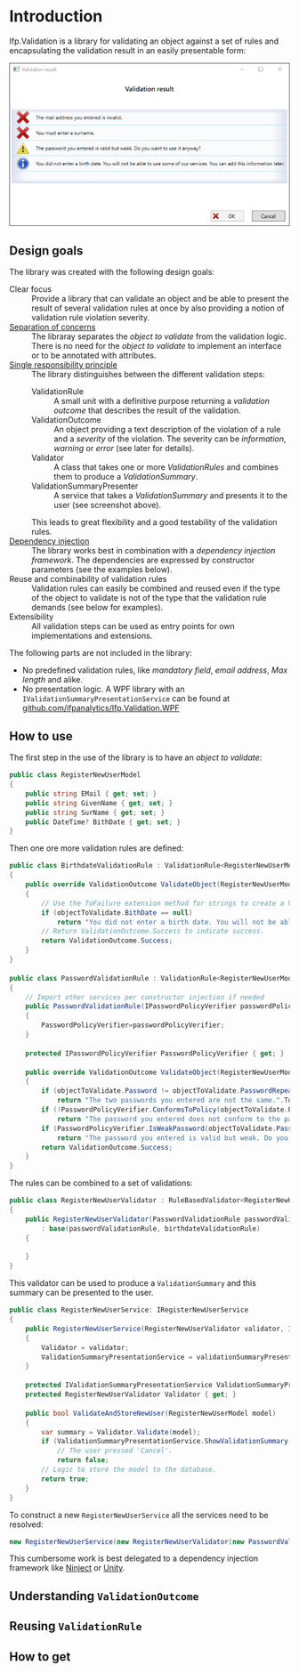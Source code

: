 # Introduction

Ifp.Validation is a library for validating an object against a set of 
rules and encapsulating the validation result in an easily presentable form:

![ValidationSummaryPresenterExample](Documentation/Media/ValidationSummaryPresenterExample.png)

## Design goals

The library was created with the following design goals:
<dl>
    <dt>Clear focus</dt>
    <dd>
        Provide a library that can validate an object and be able to present the result of several validation rules at once
        by also providing a notion of validation rule violation severity.
    </dd>
    <dt><a href="https://en.wikipedia.org/wiki/Separation_of_concerns">Separation of concerns</a></dt>
    <dd>
        The libraray separates the <em>object to validate</em> from the validation logic. 
        There is no need for the <em>object to validate</em> to implement an interface or 
        to be annotated with attributes.
    </dd>
    <dt><a href="https://en.wikipedia.org/wiki/Single_responsibility_principle">Single responsibility principle</a></dt>
    <dd>
        The library distinguishes between the different validation steps:
        <dl>
            <dt>ValidationRule</dt>
            <dd>
                A small unit with a definitive purpose returning a <em>validation outcome</em> 
                that describes the result of the validation.
            </dd>
            <dt>ValidationOutcome</dt>
            <dd>
                An object providing a text description of the violation of a rule and a 
                <em>severity</em> of the violation. The severity can be <em>information</em>, 
                <em>warning</em> or <em>error</em> (see later for details). 
            </dd>
            <dt>Validator</dt>
            <dd>
                A class that takes one or more <em>ValidationRules</em> and combines them
                to produce a <em>ValidationSummary</em>.
            </dd>
            <dt>ValidationSummaryPresenter</dt>
            <dd>
                A service that takes a <em>ValidationSummary</em> and presents it to the user (see screenshot above).
            </dd>
        </dl>        
        This leads to great flexibility and a good testability of the validation rules.
    </dd>
    <dt><a href="https://de.wikipedia.org/wiki/Dependency_Injection">Dependency injection</a></dt>
    <dd>
        The library works best in combination with a <em>dependency injection framework</em>.
        The dependencies are expressed by constructor parameters (see the examples below).
    </dd>
    <dt>Reuse and combinability of validation rules</dt>
    <dd>
        Validation rules can easily be combined and reused even if the type of the object to validate
        is not of the type that the validation rule demands (see below for examples).
    </dd>
    <dt>Extensibility</dt>
    <dd>
        All validation steps can be used as entry points for own implementations and extensions.        
    </dd>
</dl>

The following parts are not included in the library:

* No predefined validation rules, like *mandatory field*, *email address*, *Max length* and alike.
* No presentation logic. A WPF library with an `IValidationSummaryPresentationService` can
  be found at [github.com/ifpanalytics/Ifp.Validation.WPF](https://github.com/ifpanalytics/Ifp.Validation.WPF)

## How to use

The first step in the use of the library is to have an  *object to validate*:

```CS
public class RegisterNewUserModel
{
    public string EMail { get; set; }
    public string GivenName { get; set; }
    public string SurName { get; set; }
    public DateTime? BithDate { get; set; }
}
```     

Then one ore more validation rules are defined:

```CS
public class BirthdateValidationRule : ValidationRule<RegisterNewUserModel>
{
    public override ValidationOutcome ValidateObject(RegisterNewUserModel objectToValidate)
    {
        // Use the ToFailure extension method for strings to create a ValidationOutcome.
        if (objectToValidate.BithDate == null)
            return "You did not enter a birth date. You will not be able to use some of our services.You can add this information later.".ToFailure(FailureSeverity.Information);
        // Return ValidationOutcome.Success to indicate success.
        return ValidationOutcome.Success;
    }
}

public class PasswordValidationRule : ValidationRule<RegisterNewUserModel>
{
    // Import other services per constructor injection if needed
    public PasswordValidationRule(IPasswordPolicyVerifier passwordPolicyVerifier)
    {
        PasswordPolicyVerifier=passwordPolicyVerifier;
    }

    protected IPasswordPolicyVerifier PasswordPolicyVerifier { get; }

    public override ValidationOutcome ValidateObject(RegisterNewUserModel objectToValidate)
    {
        if (objectToValidate.Password != objectToValidate.PasswordRepeated)
            return "The two passwords you entered are not the same.".ToFailure(FailureSeverity.Error);
        if (!PasswordPolicyVerifier.ConformsToPolicy(objectToValidate.Password))
            return "The password you entered does not conform to the password policy.".ToFailure(FailureSeverity.Error);
        if (PasswordPolicyVerifier.IsWeakPassword(objectToValidate.Password))
            return "The password you entered is valid but weak. Do you want to use it anyway?".ToFailure(FailureSeverity.Warning);
        return ValidationOutcome.Success;
    }
}
```

The rules can be combined to a set of validations:

```CS
public class RegisterNewUserValidator : RuleBasedValidator<RegisterNewUserModel>
{
    public RegisterNewUserValidator(PasswordValidationRule passwordValidationRule, BirthdateValidationRule birthdateValidationRule)
        : base(passwordValidationRule, birthdateValidationRule)
    {

    }
}
```

This validator can be used to produce a `ValidationSummary` and this summary can be presented to the user.

```CS
public class RegisterNewUserService: IRegisterNewUserService
{
    public RegisterNewUserService(RegisterNewUserValidator validator, IValidationSummaryPresentationService validationSummaryPresentationService)
    {
        Validator = validator;
        ValidationSummaryPresentationService = validationSummaryPresentationService;
    }

    protected IValidationSummaryPresentationService ValidationSummaryPresentationService { get; }
    protected RegisterNewUserValidator Validator { get; }

    public bool ValidateAndStoreNewUser(RegisterNewUserModel model)
    {
        var summary = Validator.Validate(model);
        if (ValidationSummaryPresentationService.ShowValidationSummary(summary))
            // The user pressed 'Cancel'.
            return false;
        // Logic to store the model to the database.
        return true;
    }
}
```

To construct a new `RegisterNewUserService` all the services need to be resolved:

```CS
new RegisterNewUserService(new RegisterNewUserValidator(new PasswordValidationRule(new PasswordPolicyVerifier()), new BirthdateValidationRule()), new ValidationSummaryPresentationService()); 
```

This cumbersome work is best delegated to a dependency injection framework like [Ninject](http://www.ninject.org/) or [Unity](https://github.com/unitycontainer/unity).

## Understanding `ValidationOutcome`

## Reusing `ValidationRule`

## How to get
